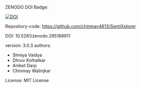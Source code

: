 ZENODO DOI Badge:

[![DOI](https://zenodo.org/badge/295188611.svg)](https://zenodo.org/badge/latestdoi/295188611)


Repository-code: https://github.com/chinmay4613/SentiXplorer

DOI: 10.5281/zenodo.295188611

version: 3.0.3
authors:
  - Shreya Vaidya
  - Dhruv Kolhatkar
  - Aniket Darp
  - Chinmay Walinjkar

License: MIT License